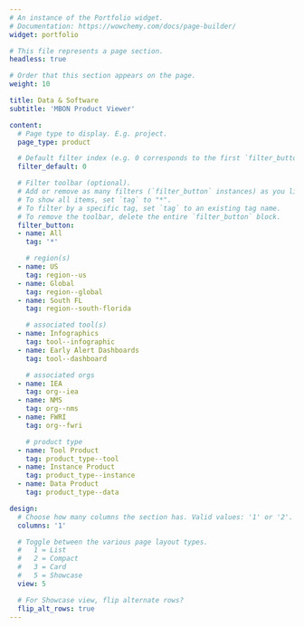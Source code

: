 ```yaml
---
# An instance of the Portfolio widget.
# Documentation: https://wowchemy.com/docs/page-builder/
widget: portfolio

# This file represents a page section.
headless: true

# Order that this section appears on the page.
weight: 10

title: Data & Software
subtitle: 'MBON Product Viewer'

content:
  # Page type to display. E.g. project.
  page_type: product

  # Default filter index (e.g. 0 corresponds to the first `filter_button` instance below).
  filter_default: 0

  # Filter toolbar (optional).
  # Add or remove as many filters (`filter_button` instances) as you like.
  # To show all items, set `tag` to "*".
  # To filter by a specific tag, set `tag` to an existing tag name.
  # To remove the toolbar, delete the entire `filter_button` block.
  filter_button:
  - name: All
    tag: '*'

    # region(s)
  - name: US
    tag: region--us
  - name: Global
    tag: region--global
  - name: South FL
    tag: region--south-florida

    # associated tool(s)
  - name: Infographics
    tag: tool--infographic
  - name: Early Alert Dashboards
    tag: tool--dashboard

    # associated orgs
  - name: IEA
    tag: org--iea
  - name: NMS
    tag: org--nms
  - name: FWRI
    tag: org--fwri

    # product type
  - name: Tool Product
    tag: product_type--tool
  - name: Instance Product
    tag: product_type--instance
  - name: Data Product
    tag: product_type--data

design:
  # Choose how many columns the section has. Valid values: '1' or '2'.
  columns: '1'

  # Toggle between the various page layout types.
  #   1 = List
  #   2 = Compact
  #   3 = Card
  #   5 = Showcase
  view: 5

  # For Showcase view, flip alternate rows?
  flip_alt_rows: true
---
```

